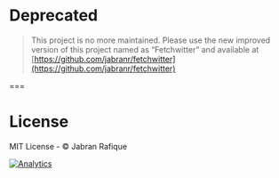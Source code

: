 
# Deprecated

> This project is no more maintained. Please use the new improved version of this project named as “Fetchwitter” and available at [https://github.com/jabranr/fetchwitter](https://github.com/jabranr/fetchwitter)

===


# License

MIT License - &copy; Jabran Rafique

[![Analytics](https://ga-beacon.appspot.com/UA-50688851-1/twitter-api-v1.1)](https://github.com/igrigorik/ga-beacon)
